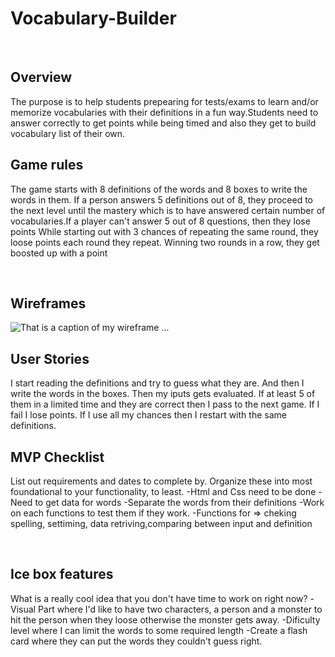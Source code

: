 # Vocabulary-Builder

​

## Overview

​The purpose is to help students prepearing for tests/exams to learn and/or memorize vocabularies with their definitions in a fun way.Students need to answer correctly to get points while being timed and also they get to build vocabulary list of their own.

## Game rules

The game starts with 8 definitions of the words and 8 boxes to write the words in them.
If a person answers 5 definitions out of 8, they proceed to the next level until the mastery which is to have answered certain number of vocabularies.If a player can't answer 5 out of 8 questions, then they lose points While starting out with 3 chances of repeating the same round, they loose points each round they repeat. Winning two rounds in a row, they get boosted up with a point

​

## Wireframes

![That is a caption of my wireframe]("wireframe.png")
...
​
​

## User Stories

I start reading the definitions and try to guess what they are. And then I write the words in the boxes. Then my iputs gets evaluated. If at least 5 of them in a limited time and they are correct then I pass to the next game. If I fail I lose points. If I use all my chances then I restart with the same definitions.
​

## MVP Checklist

List out requirements and dates to complete by.
Organize these into most foundational to your functionality, to least.
-Html and Css need to be done
-Need to get data for words
-Separate the words from their definitions
-Work on each functions to test them if they work.
-Functions for => cheking spelling, settiming, data retriving,comparing between input and definition

​

## Ice box features

What is a really cool idea that you don't have time to work on right now?
-Visual Part where I'd like to have two characters, a person and a monster to hit the person when they loose otherwise the monster gets away.
-Dificulty level where I can limit the words to some required length
-Create a flash card where they can put the words they couldn't guess right.
